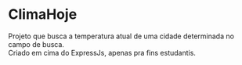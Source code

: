 # ClimaHoje
Projeto que busca a temperatura atual de uma cidade determinada no campo de busca.  
Criado em cima do ExpressJs, apenas pra fins estudantis.
